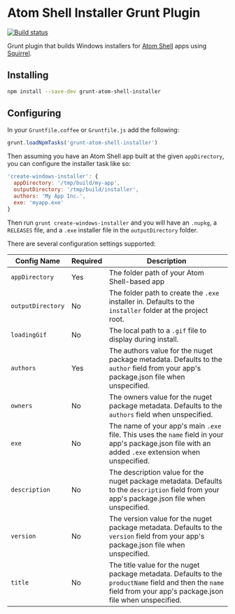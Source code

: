 # Atom Shell Installer Grunt Plugin

[![Build status](https://ci.appveyor.com/api/projects/status/yd1ybqg3eq397i26/branch/master?svg=true)](https://ci.appveyor.com/project/kevinsawicki/grunt-atom-shell-installer/branch/master)

Grunt plugin that builds Windows installers for
[Atom Shell](https://github.com/atom/atom-shell) apps using
[Squirrel](https://github.com/Squirrel/Squirrel.Windows).

## Installing

```sh
npm install --save-dev grunt-atom-shell-installer
```

## Configuring

In your `Gruntfile.coffee` or `Gruntfile.js` add the following:

```js
grunt.loadNpmTasks('grunt-atom-shell-installer')
```

Then assuming you have an Atom Shell app built at the given `appDirectory`,
you can configure the installer task like so:

```js
'create-windows-installer': {
  appDirectory: '/tmp/build/my-app',
  outputDirectory: '/tmp/build/installer',
  authors: 'My App Inc.',
  exe: 'myapp.exe'
}
```

Then run `grunt create-windows-installer` and you will have an `.nupkg`, a
`RELEASES` file, and a `.exe` installer file in the `outputDirectory` folder.

There are several configuration settings supported:

| Config Name       | Required | Description |
| ----------------- | -------- | ----------- |
| `appDirectory`    | Yes      | The folder path of your Atom Shell-based app |
| `outputDirectory` | No       | The folder path to create the `.exe` installer in. Defaults to the `installer` folder at the project root. |
| `loadingGif`      | No       | The local path to a `.gif` file to display during install. |
| `authors`         | Yes      | The authors value for the nuget package metadata. Defaults to the `author` field from your app's package.json file when unspecified. |
| `owners`          | No       | The owners value for the nuget package metadata. Defaults to the `authors` field when unspecified. |
| `exe`             | No       | The name of your app's main `.exe` file. This uses the `name` field in your app's package.json file with an added `.exe` extension when unspecified. |
| `description`     | No       | The description value for the nuget package metadata. Defaults to the `description` field from your app's package.json file when unspecified. |
| `version`         | No       | The version value for the nuget package metadata. Defaults to the `version` field from your app's package.json file when unspecified. |
| `title`           | No       | The title value for the nuget package metadata. Defaults to the `productName` field and then the `name` field from your app's package.json file when unspecified. |
